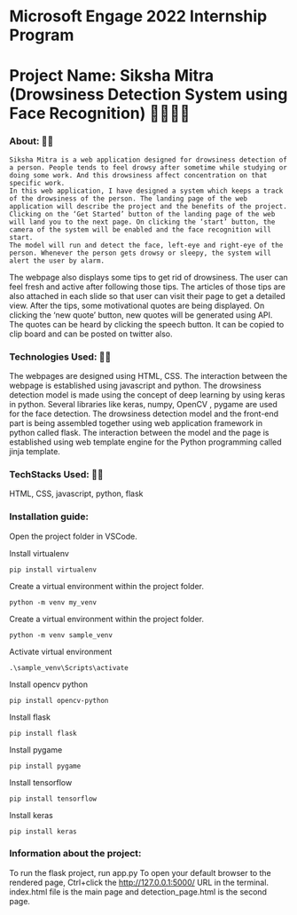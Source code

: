 # Microsoft Engage 2022 Internship Program
# Project Name: Siksha Mitra (Drowsiness Detection System using Face Recognition) 👩‍🎓👨‍🎓

### About: 📜📜
    Siksha Mitra is a web application designed for drowsiness detection of a person. People tends to feel drowsy after sometime while studying or doing some work. And this drowsiness affect concentration on that specific work.
    In this web application, I have designed a system which keeps a track of the drowsiness of the person. The landing page of the web application will describe the project and the benefits of the project. Clicking on the ‘Get Started’ button of the landing page of the web will land you to the next page. On clicking the ‘start’ button, the camera of the system will be enabled and the face recognition will start.
    The model will run and detect the face, left-eye and right-eye of the person. Whenever the person gets drowsy or sleepy, the system will alert the user by alarm. 
The webpage also displays some tips to get rid of drowsiness. The user can feel fresh and active after following those tips. The articles of those tips are also attached in each slide so that user can visit their page to get a detailed view. 
    After the tips, some motivational quotes are being displayed. On clicking the ‘new quote’ button, new quotes will be generated using API. The quotes can be heard by clicking the speech button. It can be copied to clip board and can be posted on twitter also. 

### Technologies Used: 👩‍💻
The webpages are designed using HTML, CSS. The interaction between the webpage is established using javascript and python. The drowsiness detection model is made using the concept of deep learning by using keras in python. Several libraries like keras, numpy, OpenCV , pygame are used for the face detection. The drowsiness detection model and the front-end part is being assembled together using web application framework in python called flask. The interaction between the model and the page is established using web template engine for the Python programming called jinja template.

### TechStacks Used: 👨‍💻
HTML, CSS, javascript, python, flask

### Installation guide:

Open the project folder in VSCode.

Install virtualenv
```shell
pip install virtualenv
```
Create a virtual environment within the project folder.
```shell
python -m venv my_venv
```

Create a virtual environment within the project folder.
```shell
python -m venv sample_venv
```

Activate virtual environment
```shell
.\sample_venv\Scripts\activate
```

Install opencv python
```shell
pip install opencv-python
```

Install flask
```shell
pip install flask
```

Install pygame
```shell
pip install pygame
```

Install tensorflow
```shell
pip install tensorflow
```

Install keras
```shell
pip install keras
```


### Information about the project:
To run the flask project, run app.py
To open your default browser to the rendered page, Ctrl+click the http://127.0.0.1:5000/ URL in the terminal.
index.html file is the main page and detection_page.html is the second page.



